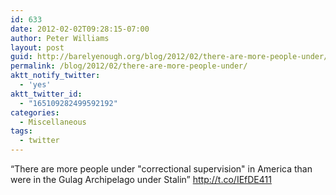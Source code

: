```yaml
---
id: 633
date: 2012-02-02T09:28:15-07:00
author: Peter Williams
layout: post
guid: http://barelyenough.org/blog/2012/02/there-are-more-people-under/
permalink: /blog/2012/02/there-are-more-people-under/
aktt_notify_twitter:
  - 'yes'
aktt_twitter_id:
  - "165109282499592192"
categories:
  - Miscellaneous
tags:
  - twitter
---
```

&#8220;There are more people under "correctional supervision" in America than were in the Gulag Archipelago under Stalin&#8221; <a href="http://t.co/IEfDE411" rel="nofollow">http://t.co/IEfDE411</a>
